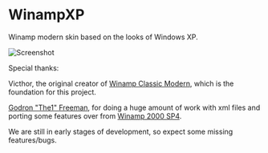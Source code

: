 # WinampXP
Winamp modern skin based on the looks of Windows XP.

![Screenshot](https://i.imgur.com/gIp4lMP.png)

Special thanks:

Victhor, the original creator of [Winamp Classic Modern](https://www.deviantart.com/victhor/art/Winamp-Classic-Modern-by-Victhor-805797724), which is the foundation for this project.

[Godron "The1" Freeman](https://github.com/The1Freeman), for doing a huge amount of work with xml files and porting some features over from [Winamp 2000 SP4](https://github.com/The1Freeman/Winamp2000SP4).

We are still in early stages of development, so expect some missing features/bugs.
